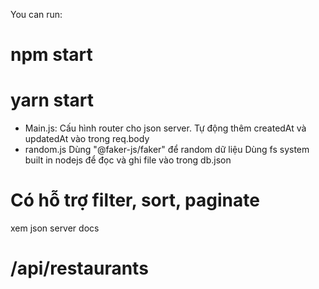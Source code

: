 You can run:

# npm start

# yarn start

-   Main.js:
    Cấu hình router cho json server.
    Tự động thêm createdAt và updatedAt vào trong req.body
-   random.js
    Dùng "@faker-js/faker" để random dữ liệu
    Dùng fs system built in nodejs để đọc và ghi file vào trong db.json

# Có hỗ trợ filter, sort, paginate

xem json server docs

# /api/restaurants
